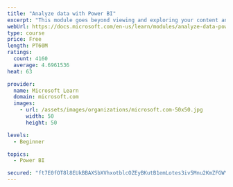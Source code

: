 ```yaml
---
title: "Analyze data with Power BI"
excerpt: "This module goes beyond viewing and exploring your content and explains how to interact with it by working with reports and dashboards to uncover and share new business insights."
webUrl: https://docs.microsoft.com/en-us/learn/modules/analyze-data-power-bi/
type: course
price: Free
length: PT60M
ratings:
  count: 4160
  average: 4.6961536
heat: 63

provider:
  name: Microsoft Learn
  domain: microsoft.com
  images:
    - url: /assets/images/organizations/microsoft.com-50x50.jpg
      width: 50
      height: 50

levels:
  - Beginner

topics:
  - Power BI

secured: "ft7E0fOT8l8EUkBBAXSbXVhxotblcOZEyBKutB1emLotes3iv5Mnu2KmZFGWYsfeTuR8kTdpETiQ5ZaeGinZXuP/U+naitLFkTKPUl4mq9gf/t/14NCxY2UIaRN9mzVSWoCP3GX4Lnt2BgPHkm0IvO63cRbX6DbElJk8+O7q7MKPqkjrTfMrnMC5abPn1R0t+P/PNGju2fF1wfO+uhReHIPeRm7Ycz35FO/PGW+ohk5zLJAdpyh7zZ38G2x4jzIUMpLVRIpoSeBE0fLTYzRC9diwvIbN4cegxg40+1CCX2RD0V9Jiw5y1h/Dq2LsiyUyKU6y13x167pkhkFG5Xt6RVy9ak50dXAssAoVcsXv+W9K/a6OdSP3KkcAa4cfgj9HXXSkUSHrU0+WSDnSeSvrxA==;AqlPiuvEWEP7nup4+yJGwg=="
---
```


